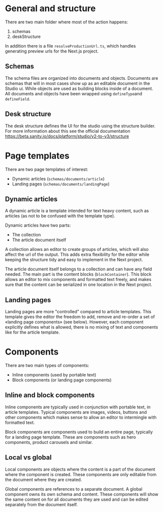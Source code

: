 # General and structure

There are two main folder where most of the action happens:

1. schemas
2. deskStructure

In addition there is a file `resolveProductionUrl.ts`, which handles generating preview urls for the Next.js project.

## Schemas

The schema files are organized into documents and objects. Documents are schemas that will in most cases show up as an editable document in the Studio ui. While objects are used as building blocks inside of a document. All documents and objects have been wrapped using `defineType`and `defineField`.

## Desk structure

The desk structure defines the UI for the studio using the structure builder. For more information about this see the official documentation https://beta.sanity.io/docs/platform/studio/v2-to-v3/structure

# Page templates

There are two page templates of interest:

-   Dynamic articles (`schemas/documents/article`)
-   Landing pages (`schemas/documents/landingPage`)

## Dynamic articles

A dynamic article is a template intended for text heavy content, such as articles (as not to be confused with the template type).

Dynamic articles have two parts:

-   The collection
-   The article document itself

A collection allows an editor to create groups of articles, which will also affect the url of the output. This adds extra flexibility for the editor while keeping the structure tidy and easy to implement in the Next project.

The article document itself belongs to a collection and can have any field needed. The main part is the content blocks (`blockContainer`). This block allows an editor to mix components and formatted text freely, and makes sure that the content can be serialized in one location in the Next project.

## Landing pages

Landing pages are more "controlled" compared to article templates. This template gives the editor the freedom to add, remove and re-order a set of «landing page components» (see below). However, each component explicitly defines what is allowed, there is no mixing of text and components like for the article template.

# Components

There are two main types of components:

-   Inline components (used by portable text)
-   Block components (or landing page components)

## Inline and block components

Inline components are typically used in conjunction with portable text, in article templates. Typical components are images, videos, buttons and other components which makes sense to allow an editor to intermingle with formatted text.

Block components are components used to build an entire page, typically for a landing page template. These are components such as hero components, product carousels and similar.

## Local vs global

Local components are objects where the content is a part of the document where the component is created. These components are only editable from the document where they are created.

Global components are references to a separate document. A global component owns its own schema and content. These components will show the same content on for all documents they are used and can be edited separately from the document itself.
